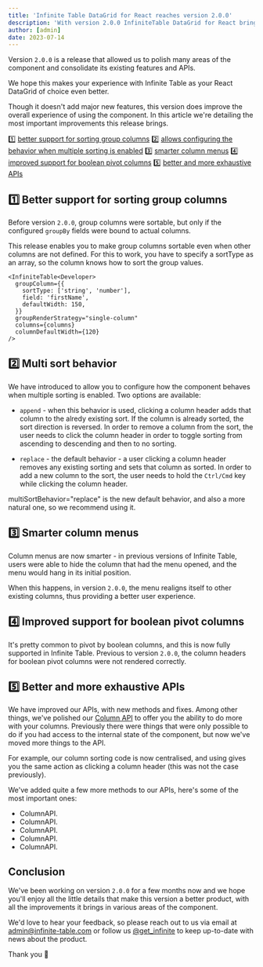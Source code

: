```yaml
---
title: 'Infinite Table DataGrid for React reaches version 2.0.0'
description: 'With version 2.0.0 InfiniteTable DataGrid for React brings lots of fixes and enhancements including support for sorting group columns, better APIs, improved pivoting, smarter column menus and more.'
author: [admin]
date: 2023-07-14
---
```


Version `2.0.0` is a release that allowed us to polish many areas of the component and consolidate its existing features and APIs.

We hope this makes your experience with Infinite Table as your React DataGrid of choice even better.

Though it doesn't add major new features, this version does improve the overall experience of using the component. In this article we're detailing the most important improvements this release brings.

<Note title="Version 2.0.0 highlights 🎉">

1️⃣ [better support for sorting group columns](#1-better-support-for-sorting-group-columns)
2️⃣ [allows configuring the behavior when multiple sorting is enabled](#2-multi-sort-behavior)
3️⃣ [smarter column menus](#3-smarter-column-menus)
4️⃣ [improved support for boolean pivot columns](#4-improved-support-for-boolean-pivot-columns)
5️⃣ [better and more exhaustive APIs](#5-better-and-more-exhaustive-apis)

</Note>

<YTEmbed url="https://www.youtube.com/embed/rhoj66cPzYM" />

## 1️⃣ Better support for sorting group columns

Before version `2.0.0`, group columns were sortable, but only if the configured `groupBy` fields were bound to actual columns.

This release enables you to make group columns sortable even when other columns are not defined. For this to work, you have to specify a <PropLink name="columns.sortType">sortType</PropLink> as an array, so the column knows how to sort the group values.

```tsx title="Configuring sortType for group columns"
<InfiniteTable<Developer>
  groupColumn={{
    sortType: ['string', 'number'],
    field: 'firstName',
    defaultWidth: 150,
  }}
  groupRenderStrategy="single-column"
  columns={columns}
  columnDefaultWidth={120}
/>
```

<CSEmbed title="Sorting group columns is now possible" id="sorting-group-columns-forked-gv5n3z" />

## 2️⃣ Multi sort behavior

We have introduced <PropLink name="multiSortBehavior" /> to allow you to configure how the component behaves when multiple sorting is enabled. Two options are available:

- `append` - when this behavior is used, clicking a column header adds that column to the alredy existing sort. If the column is already sorted, the sort direction is reversed. In order to remove a column from the sort, the user needs to click the column header in order to toggle sorting from ascending to descending and then to no sorting.

- `replace` - the default behavior - a user clicking a column header removes any existing sorting and sets that column as sorted. In order to add a new column to the sort, the user needs to hold the `Ctrl/Cmd` key while clicking the column header.

<PropLink name="multiSortBehavior">multiSortBehavior="replace"</PropLink> is the new default behavior, and also a more natural one, so we recommend using it.

<CSEmbed title="Click column headers to see multi sort behavior in action - try clicking 'preferredLanguage' and 'salary'" id="spring-snowflake-mh6wpl" />

## 3️⃣ Smarter column menus

Column menus are now smarter - in previous versions of Infinite Table, users were able to hide the column that had the menu opened, and the menu would hang in its initial position.

When this happens, in version `2.0.0`, the menu realigns itself to other existing columns, thus providing a better user experience.

## 4️⃣ Improved support for boolean pivot columns

It's pretty common to pivot by boolean columns, and this is now fully supported in Infinite Table. Previous to version `2.0.0`, the column headers for boolean pivot columns were not rendered correctly.

<CSEmbed title="Boolean pivot columns are now supported" id="lively-microservice-xtyyk7" />

## 5️⃣ Better and more exhaustive APIs

We have improved our APIs, with new methods and fixes. Among other things, we've polished our [Column API](/docs/reference/column-api) to offer you the ability to do more with your columns. Previously there were things that were only possible to do if you had access to the internal state of the component, but now we've moved more things to the API.

For example, our column sorting code is now centralised, and using <ColumnApiLink name="toggleSort" /> gives you the same action as clicking a column header (this was not the case previously).

We've added quite a few more methods to our APIs, here's some of the most important ones:

- ColumnAPI.<ColumnApiLink name="toggleSort" />
- ColumnAPI.<ColumnApiLink name="setSort" />
- ColumnAPI.<ColumnApiLink name="getSortDir" />
- ColumnAPI.<ColumnApiLink name="clearSort" />
- ColumnAPI.<ColumnApiLink name="isSortable" />

## Conclusion

We've been working on version `2.0.0` for a few months now and we hope you'll enjoy all the little details that make this version a better product, with all the improvements it brings in various areas of the component.

We'd love to hear your feedback, so please reach out to us via email at <a href="mailto:admin@infinite-table.com" className=" text-glow " > admin@infinite-table.com </a> or follow us [@get_infinite](https://twitter.com/get_infinite) to keep up-to-date with news about the product.

Thank you 🙌
